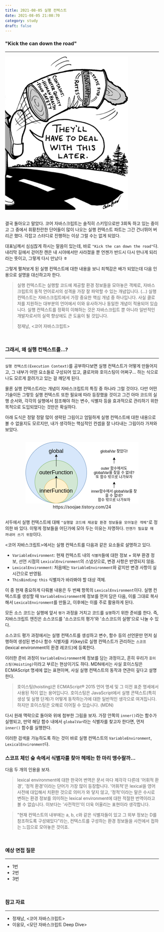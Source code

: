 ```yaml
---
title: 2021-08-05 실행 컨텍스트
date: 2021-08-05 21:08:70
category: study
draft: false
---
```


### "Kick the can down the road"

---

<div style="width: 80%;">
  <img src="./images/080501.jpeg" alt="깡통" />
</div>

<br />

결국 돌아오고 말았다. 코어 자바스크립트는 솔직히 스키밍으로만 3회독 하고 있는 중이고 그 중에서 휘황찬란한 단어들이 많이 나오는 실행 컨텍스트 파트는 그간 건너뛰어 버리곤 했다. 각잡고 스터디로 진행하는 이상 그럴 수는 없게 되었다.

대표님께서 심심찮게 하시는 말씀이 있는데, 바로 `"Kick the can down the road"`다. 내리막 길에서 걷어찬 캔은 내 시야에서만 사라졌을 뿐 언젠가 반드시 다시 만나게 되리라는 뜻이고, 그렇게 다시 만났다 ㅎ

그렇게 펼쳐보게 된 실행 컨텍스트에 대한 내용을 보니 죄책감은 배가 되었는데 다음 인용으로 설명을 대신하고자 한다.

> 실행 컨텍스트는 실행할 코드에 제공할 환경 정보들을 모아놓은 객체로, 자바스크립트의 동적 언어로서의 성격을 가장 잘 파악할 수 있는 개념입니다. (...) 실행 컨텍스트는 자바스크립트에서 가장 중요한 핵심 개념 중 하나입니다. 사실 클로저를 지원하는 대부분의 언어에서 이와 유사하거나 동일한 개념이 적용되어 있습니다. 실행 컨텍스트를 정확히 이해하는 것은 자바스크립트 뿐 아니라 일반적인 개발자로서의 실력 향상에도 큰 도움이 될 것입니다.
>
> 정재남, <코어 자바스크립트>

<br />

### 그래서, 왜 실행 컨텍스트를...?

---

`실행 컨텍스트(Execution Context)`를 공부하다보면 실행 컨텍스트가 어떻게 만들어지고, 그 내부가 어떤 요소들로 구성되어 있고, 클로저와 호이스팅이 어쩌구... 하는 식으로 나도 모르게 끌려가고 있는 걸 깨닫게 된다.

물론 실행 컨텍스트라는 개념이 자바스크립트의 특징 중 하나라 그럴 것이다. 다만 어떤 기술이든 그렇듯 실행 컨텍스트 또한 필요에 따라 등장했을 것이고 그건 아마 코드의 실행 순서와, 각각의 실행에서 참조해야 하는 변수, 식별자 등을 효과적으로 관리하기 위한 목적으로 도입되었다는 것만은 확실하다.

아래 도식은 정말 정말 많이 생략된 그림이고 엄밀하게 실행 컨텍스트에 대한 내용으로 볼 수 없을지도 모르지만, 내가 생각하는 핵심적인 컨셉을 잘 나타내는 그림이라 가져와 보았다.

<br>

<div align="center">
  <img src="./images/080502.png" alt="깡통" />https://soojae.tistory.com/24
</div>

<br>

서두에서 실행 컨텍스트에 대해 `"실행할 코드에 제공할 환경 정보들을 모아놓은 객체"`로 정의한 바 있다. 이렇게 정보들을 어딘가에 모아 두는 이유는 자명하다. `언젠가 필요할 때 꺼내어 쓰기 위함`이다.

<코어 자바스크립트>에서는 실행 컨텍스트를 다음과 같은 요소들로 설명하고 있다.

- `VariableEnvironment`: 현재 컨텍스트 내의 `식별자`들에 대한 정보 + 외부 환경 정보, 선언 시점의 `LexicalEnvironment`의 스냅샷으로, 변경 사항은 반영되지 않음.
- `LexicalEnvironment`: 처음에는 `VariableEnvironment`와 같지만 변경 사항이 실시간으로 반영됨.
- `ThisBinding`: `this` 식별자가 바라봐야 할 대상 객체.

이 중 현재 중요하게 다뤄볼 내용은 두 번째 항목의 `LexicalEnvironment`이다. 실행 컨텍스트를 생성할 때 `VariableEnvironment`에 정보를 먼저 담은 다음, 이를 그대로 복사해서 `LexicalEnvironment`를 만들고, 이후에는 이를 주로 활용하게 된다.

모든 소스 코드는 실행에 앞서 `평가` 과정을 거치고 코드를 `실행`하기 위한 준비를 한다. 즉, 자바스크립트 엔진은 소스코드를 '소스코드의 평가'와 '소스코드의 실행'으로 나눌 수 있다.

소스코드 평가 과정에서는 실행 컨텍스트를 생성하고 변수, 함수 등의 선언문만 먼저 실행하여 생성된 변수나 함수 식별자를 키(key)로 실행 컨텍스트가 관리하는 `스코프`(lexical environment의 환경 레코드)에 등록한다.

이러한 준비 과정이 `VariableEnvironment`에 정보를 담는 과정이고, 흔히 우리가 `호이스팅(Hoisting)`이라고 부르는 현상이기도 하다. MDN에서는 사실 호이스팅은 ECMAScript 명세에 없는 표현이며, 사실 실행 컨텍스트의 동작과 연관이 깊다고 설명한다.

> 호이스팅(hoisting)은 ECMAScript® 2015 언어 명세 및 그 이전 표준 명세에서 사용된 적이 없는 용어입니다. 호이스팅은 JavaScript에서 실행 콘텍스트(특히 생성 및 실행 단계)가 어떻게 동작하는가에 대한 일반적인 생각으로 여겨집니다. 하지만 호이스팅은 오해로 이어질 수 있습니다. (MDN)

다시 원래 맥락으로 돌아와 위에 첨부한 그림을 보자. 가장 안쪽의 `inner()`라는 함수가 실행되고, 만약 해당 함수 내에서 `globalVar`라는 식별자를 찾고자 한다면, 먼저 `inner()` 함수를 실행한다.

이러한 검색을 가능하도록 하는 것이 바로 실행 컨텍스트의 `VariableEnvironment`, `LexicalEnvironment`다.

### 스코프 체인 숲 속에서 식별자를 찾아 헤메는 한 마리 맹수랄까...

다음 두 개의 인용을 보자.

> lexical environment에 대한 한국어 번역은 문서 마다 제각각 다른데 '어휘적 환경', '정적 환경'이라는 단어가 가장 많이 등장합니다. '어휘적'은 lexical을 영어사전에 대입해서 치환한 것으로 의미가 와 닿지 않고, '정적'이라는 말은 수시로 변하는 환경 정보를 의미하는 lexical environment에 대한 적절한 번역이라고 볼 수 없습니다. 이보다는 '사전적인'이 더욱 어울리는 표현이라 생각합니다.

> "현재 컨텍스트의 내부에는 a, b, c와 같은 식별자들이 있고 그 외부 정보는 D를 참조하도록 구성돼있다"라는, 컨텍스트를 구성하는 환경 정보들을 사전에서 접하는 느낌으로 모아놓은 것이죠.

<br/>

### 예상 면접 질문

---

- 1번
- 2번
- 3번

<br/>

### 참고 자료

---

- 정재남, <코어 자바스크립트>
- 이웅모, <모던 자바스크립트 Deep Dive>
